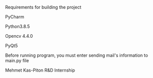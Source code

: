 
Requirements for building the project

PyCharm 

Python3.8.5

Opencv 4.4.0

PyQt5

Before running program, you must enter sending mail's information to main.py file

Mehmet Kas-Piton R&D Internship
